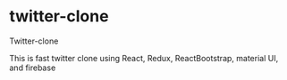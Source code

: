 # twitter-clone
Twitter-clone

This is fast twitter clone using React, Redux, ReactBootstrap, material UI, and firebase
